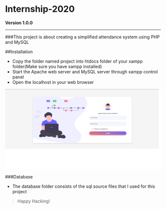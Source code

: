 # Internship-2020

**Version 1.0.0**

---

###This project is about creating a simplified attendance system using PHP and MySQL

##Installation

- Copy the folder named project into htdocs folder of your xampp folder(Make sure you have xampp installed)
- Start the Apache web server and MySQL server through xampp control panel
- Open the localhost in your web browser

![](./screenshots/login.png)

###Database

- The database folder consists of the sql source files that I used for this project

>Happy Hacking!